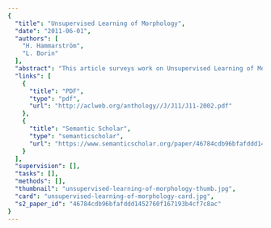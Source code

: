 ```yaml
---
{
  "title": "Unsupervised Learning of Morphology",
  "date": "2011-06-01",
  "authors": [
    "H. Hammarström",
    "L. Borin"
  ],
  "abstract": "This article surveys work on Unsupervised Learning of Morphology. We define Unsupervised Learning of Morphology as the problem of inducing a description (of some kind, even if only morpheme-segmentation) of how orthographic words are built up given only raw text data of a language. We briefly go through the history and motivation of the this problem. Next, over 200 items of work are listed with a brief characterization, and the most important ideas in the field are critically discussed. We summarize the achievements so far and give pointers for future developments.",
  "links": [
    {
      "title": "PDF",
      "type": "pdf",
      "url": "http://aclweb.org/anthology//J/J11/J11-2002.pdf"
    },
    {
      "title": "Semantic Scholar",
      "type": "semanticscholar",
      "url": "https://www.semanticscholar.org/paper/46784cdb96bfafddd1452760f167193b4cf7c8ac"
    }
  ],
  "supervision": [],
  "tasks": [],
  "methods": [],
  "thumbnail": "unsupervised-learning-of-morphology-thumb.jpg",
  "card": "unsupervised-learning-of-morphology-card.jpg",
  "s2_paper_id": "46784cdb96bfafddd1452760f167193b4cf7c8ac"
}
---
```


